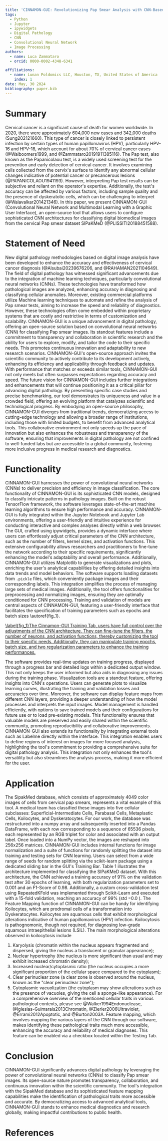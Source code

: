 ```yaml
---
title: 'CINNAMON-GUI: Revolutionizing Pap Smear Analysis with CNN-Based Digital Pathology Image Classification'
tags:
  - Python
  - Jupyter
  - ipywidgets
  - Digital Pathology
  - CNN
  - Convolutional Neural Network
  - Image Processing
authors:
  - name: Luca Zammataro
  - orcid: 0000-0002-4348-6341

affiliations:
  - name: Lunan Foldomics LLC, Houston, TX, United States of America
    index: 1
date: May, 30 2024
bibliography: paper.bib
---
```


# Summary

Cervical cancer is a significant cause of death for women worldwide. In 2020, there were approximately 604,000 new cases and 342,000 deaths (Sung202121660). This type of cancer is closely linked to persistent infection by certain types of human papillomavirus (HPV), particularly HPV-16 and HPV-18, which account for about 70% of cervical cancer cases (@Walboomers1999, and @Zammataro20191911385116).
The Pap test, also known as the Papanicolaou test, is a widely used screening test for the prevention and early detection of cervical cancer. It involves examining cells collected from the cervix's surface to identify any abnormal cellular changes indicative of potential cancer or precancerous lesions (@PAPANICOLAOU1941193).
However, interpreting Pap test results can be subjective and reliant on the operator's expertise. Additionally, the test's accuracy can be affected by various factors, including sample quality and the presence of dyskeratotic cells, which can be challenging to interpret (@Walavalkar201421346). 
In this paper, we present CINNAMON-GUI (Convolutional Neural Network and Multimodal Learning with a Graphic User Interface), an open-source tool that allows users to configure sophisticated CNN architectures for classifying digital biomedical images from the cervical Pap smear dataset SIPaKMeD (@PLISSITI20188451588).

# Statement of Need

New digital pathology methodologies based on digital image analysis have been developed to enhance the accuracy and effectiveness of cervical cancer diagnosis (@Alsubai20239676206, and @RAHAMAN2021104649). The field of digital pathology has witnessed significant advancements due to the integration of machine learning techniques, particularly convolutional neural networks (CNNs). These technologies have transformed how pathological images are analyzed, enhancing accuracy in diagnosing and classifying cellular anomalies. Moreover, existing commercial platforms utilize Machine learning techniques to automate and refine the analysis of Pap smear tests, aiming to increase the speed and reliability of diagnostics. However, these technologies often come embedded within proprietary systems that are costly and restrictive in terms of customization and scalability.
CINNAMON-GUI is a unique advancement in digital pathology, offering an open-source solution based on convolutional neural networks (CNN) for classifying Pap smear images. Its standout features include a commitment to transparency and collaboration in scientific research and the ability for users to explore, modify, and tailor the code to their specific needs. This promotes continuous innovation and adaptability to new research scenarios. CINNAMON-GUI's open-source approach invites the scientific community to actively contribute to its development actively, enhancing its efficiency and applicability through feedback and updates. With performance that matches or exceeds similar tools, CINNAMON-GUI not only meets but often surpasses expectations regarding accuracy and speed. The future vision for CINNAMON-GUI includes further integrations and enhancements that will continue positioning it as a critical pillar for advancing digital pathology. By presenting specific case studies and precise benchmarking, our tool demonstrates its uniqueness and value in a crowded field, offering an evolving platform that catalyzes scientific and technological progress. By embodying an open-source philosophy, CINNAMON-GUI diverges from traditional trends, democratizing access to cutting-edge technology and allowing a broader range of institutions, including those with limited budgets, to benefit from advanced analytical tools. This collaborative environment not only speeds up the pace of innovation but also enhances the robustness and transparency of the software, ensuring that improvements in digital pathology are not confined to well-funded labs but are accessible to a global community, fostering more inclusive progress in medical research and diagnostics.

# Functionality

CINNAMON-GUI harnesses the power of convolutional neural networks (CNNs) to deliver precision and efficiency in image classification.
The core functionality of CINNAMON-GUI is its sophisticated CNN models, designed to classify intricate patterns in pathology images. Built on the robust TensorFlow framework, the software leverages state-of-the-art machine learning algorithms to ensure high performance and accuracy. CINNAMON-GUI is fully integrated within the Jupyter Notebook and Jupyter Lab environments, offering a user-friendly and intuitive experience for conducting interactive and complex analyses directly within a web browser. The GUI, crafted using ipywidgets, provides a dynamic interface where users can effortlessly adjust critical parameters of the CNN architecture, such as the number of filters, kernel sizes, and activation functions. This extensive configurability allows researchers and practitioners to fine-tune the network according to their specific requirements, significantly enhancing the model's adaptability and overall performance. Additionally, CINNAMON-GUI utilizes Matplotlib to generate visualizations and plots, enriching the user's analytical capabilities by offering detailed insights into data trends and model behaviors.
The software supports loading datasets from `.pickle` files, which conveniently package images and their corresponding labels. This integration simplifies the process of managing large sets of medical images. Additionally, the tool offers functionalities for preprocessing and normalizing images, ensuring they are optimally conditioned for CNN processing.
Training and validation of models are central aspects of CINNAMON-GUI, featuring a user-friendly interface that facilitates the specification of training parameters such as epochs and batch sizes \autoref{fig_1}.

[\label{fig_1}The Cinnamon-GUI Training Tab, users have full control over the adjustments of the CNN architecture. 
They can fine-tune the filters, the number of neurons, and activation functions, thereby customizing the tool to 
their specific needs. Additionally, they can manipulate training epochs, batch size, and two regularization 
parameters to enhance the training performances.](./TrainingTab.png)


The software provides real-time updates on training progress, displayed through a progress bar and detailed logs within a dedicated output window. This not only keeps the user informed but also aids in diagnosing any issues during the training phase.
Visualization tools are a standout feature, offering insights into CNN's operations. Users can generate plots to visualize learning curves, illustrating the training and validation losses and accuracies over time. Moreover, the software can display feature maps from different CNN layers, providing a deeper understanding of how the model processes and interprets the input images.
Model management is handled efficiently, with options to save trained models and their configurations for future use or to load pre-existing models. This functionality ensures that valuable models are preserved and easily shared within the scientific community, promoting reproducibility and collaborative improvements.
CINNAMON-GUI also extends its functionality by integrating external tools such as Labelme directly within the interface. This integration enables users to define regions of interest on images for more focused analysis, highlighting the tool's commitment to providing a comprehensive suite for digital pathology analysis. This integration not only enhances the tool's versatility but also streamlines the analysis process, making it more efficient for the user.

# Application

The SipakMed database, which consists of approximately 4049 color images of cells from cervical pap smears, represents a vital example of this tool. A medical team has classified these images into five cellular subclasses: Superficial-Intermediate Cells, Parabasal Cells, Metaplastic Cells, Koilocytes, and Dyskeratocytes. For our work, the database was restructured into a numpy array and subsequently inserted into a Pandas DataFrame, with each row corresponding to a sequence of 65536 pixels, each represented by an RGB triplet for color and associated with an output label. Once loaded into a NumPy vector, the images are reshaped into 256x256 matrices.
CINNAMON-GUI includes internal functions for image normalization and a suite of functions for randomly splitting the dataset into training and testing sets for CNN learning. Users can select from a wide range of seeds for random splitting via the scikit-learn package using a dedicated sliding bar in the GUI's Training Bar.
Table 1 illustrates the architecture implemented for classifying the SIPaKMeD dataset. With this architecture, the CNN achieved a training accuracy of 91% on the validation test after 30 epochs of learning, with both regularization parameters set to 0.001 and an F1-Score of 0.98. Additionally, a custom cross-validation test using RepeatedKFold was implemented through Scikit-Learn and executed with a 15-fold validation, reaching an accuracy of 99% (std =0.0 ).
The Feature Mapping function of CINNAMON-GUI can be handy for identifying Koilocytes, which are prodromal cells of a transformation into Dyskeratocytes. Koilocytes are squamous cells that exhibit morphological alterations indicative of human papillomavirus (HPV) infection. Koilocytosis is pathognomonic, though not required, for diagnosing low-grade squamous intraepithelial lesions (LSIL). The main morphological alterations observed in koilocytosis include
1) Karyolysis (chromatin within the nucleus appears fragmented and dispersed, giving the nucleus a translucent or granular appearance);
2) Nuclear hypertrophy (the nucleus is more significant than usual and may exhibit increased chromatin density);
3) Increased nuclear/cytoplasmic ratio (the nucleus occupies a more significant proportion of the cellular space compared to the cytoplasm);
4) Clear perinuclear zone (a clear zone is observed around the nucleus, known as the "clear perinuclear zone");
5) Cytoplasmic vacuolization (the cytoplasm may show alterations such as the presence of vacuoles, giving the cell a sponge-like appearance).
For a comprehensive overview of the mentioned cellular traits in various pathological contexts, please see @Walker1994Endonuclease, @Iglesias-Guimarais2013Chromatin, @Zierler2006Ultraviolet, @Errami2012Apoptotic, and @Burton2003A.
Feature mapping, which involves mapping the various layers of the CNN through our software, makes identifying these pathological traits much more accessible, enhancing the accuracy and reliability of medical diagnoses. This feature can be enabled via a checkbox located within the Testing Tab.

# Conclusion

CINNAMON-GUI significantly advances digital pathology by leveraging the power of convolutional neural networks (CNNs) to classify Pap smear images. Its open-source nature promotes transparency, collaboration, and continuous innovation within the scientific community. The tool's integration with the SipakMed database and its sophisticated feature mapping capabilities make the identification of pathological traits more accessible and accurate. By democratizing access to advanced analytical tools, CINNAMON-GUI stands to enhance medical diagnostics and research globally, making impactful contributions to public health.

# References
